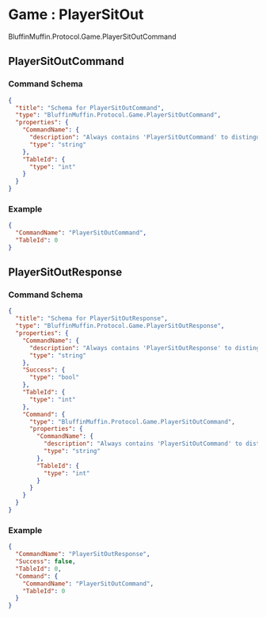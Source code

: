 # Game : PlayerSitOut

BluffinMuffin.Protocol.Game.PlayerSitOutCommand

## PlayerSitOutCommand

### Command Schema

```json
{
  "title": "Schema for PlayerSitOutCommand",
  "type": "BluffinMuffin.Protocol.Game.PlayerSitOutCommand",
  "properties": {
    "CommandName": {
      "description": "Always contains 'PlayerSitOutCommand' to distinguish the command from others.",
      "type": "string"
    },
    "TableId": {
      "type": "int"
    }
  }
}
```

### Example

```json
{
  "CommandName": "PlayerSitOutCommand",
  "TableId": 0
}
```

## PlayerSitOutResponse

### Command Schema

```json
{
  "title": "Schema for PlayerSitOutResponse",
  "type": "BluffinMuffin.Protocol.Game.PlayerSitOutResponse",
  "properties": {
    "CommandName": {
      "description": "Always contains 'PlayerSitOutResponse' to distinguish the command from others.",
      "type": "string"
    },
    "Success": {
      "type": "bool"
    },
    "TableId": {
      "type": "int"
    },
    "Command": {
      "type": "BluffinMuffin.Protocol.Game.PlayerSitOutCommand",
      "properties": {
        "CommandName": {
          "description": "Always contains 'PlayerSitOutCommand' to distinguish the command from others.",
          "type": "string"
        },
        "TableId": {
          "type": "int"
        }
      }
    }
  }
}
```

### Example

```json
{
  "CommandName": "PlayerSitOutResponse",
  "Success": false,
  "TableId": 0,
  "Command": {
    "CommandName": "PlayerSitOutCommand",
    "TableId": 0
  }
}
```

